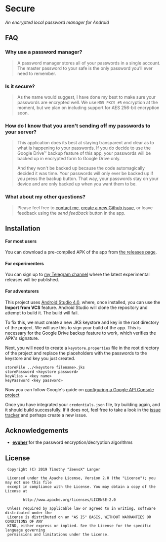 # Secure
*An encrypted local password manager for Android*

## FAQ

### Why use a password manager?
  > A password manager stores all of your passwords in a single account. The master password to your safe is the only password you’ll ever need to remember.

### Is it secure?
  > As the name would suggest, I have done my best to make sure your passwords are encrypted well. We use `MD5 PKCS #5` encryption at the moment, but we plan on including support for AES 256-bit encryption soon.
  
### How do I know that you aren't sending off my passwords to your server?
  > This application does its best at staying transparent and clear as to what is happening to your passwords. If you do decide to use the Google Drive™ backup feature of this app, your passwords will be backed up in encrypted form to Google Drive only.
  > 
  > And they won't be backed up because the code automagically decided it was time. Your passwords will only ever be backed up if you press the backup button. That way, your passwords stay on your device and are only backed up when you want them to be.
  
### What about my other questions?
  > Please feel free to [contact me](mailto:zeevox.dev@gmail.com), [create a new Github issue](https://github.com/ZeevoX/Secure/issues/new), or leave feedback using the *send feedback* button in the app.
  
## Installation

#### For most users
You can download a pre-compiled APK of the app from [the releases page](https://github.com/ZeevoX/Secure/releases/latest).

#### For experimenters
You can sign up to [my Telegram channel](https://t.me/ZeevoX_CI) where the latest experimental releases will be published.

#### For adventurers

This project uses [Android Studio 4.0](https://developer.android.com/studio), where, once installed, you can use the **Import from VCS** feature. Android Studio will clone the repository and attempt to build it. The build will fail.

To fix this, we must create a new JKS keystore and key in the root directory of the project. We will use this to sign your build of the app. This is necessary for the Google Drive backup feature to work, which verifies the APK's signature.

Next, you will need to create a `keystore.properties` file in the root directory of the project and replace the placeholders with the passwords to the keystore and key you just created.

```
storeFile ../<keystore filename>.jks
storePassword <keystore password>
keyAlias = <key name>
keyPassword <key password>
```

Now you can follow Google's guide on [configuring a Google API Console project](https://developers.google.com/identity/sign-in/android/start-integrating#configure_a_project)

Once you have integrated your `credentials.json` file, try building again, and it should build successfully. If it does not, feel free to take a look in the [issue tracker](https://github.com/ZeevoX/Secure/issues) and perhaps create a new issue.

## Acknowledgements

* [**eypher**](https://github.com/eypher) for the password encryption/decryption algorithms

## License

```
 Copyright (C) 2019 Timothy "ZeevoX" Langer
 
 Licensed under the Apache License, Version 2.0 (the "License"); you may not use this file
 except in compliance with the License. You may obtain a copy of the License at
 
        http://www.apache.org/licenses/LICENSE-2.0
 
 Unless required by applicable law or agreed to in writing, software distributed under the
 License is distributed on an "AS IS" BASIS, WITHOUT WARRANTIES OR CONDITIONS OF ANY
 KIND, either express or implied. See the License for the specific language governing
 permissions and limitations under the License.
 ```

